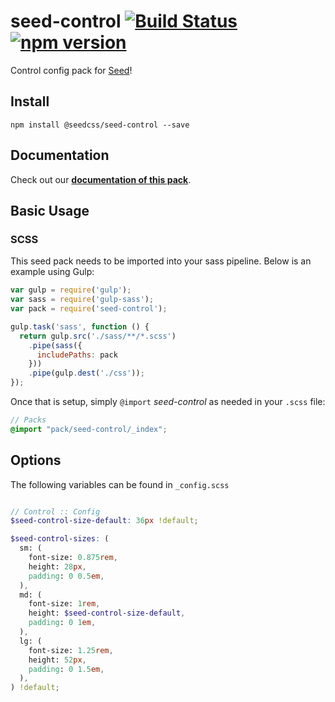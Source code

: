 # seed-control [![Build Status](https://travis-ci.org/helpscout/seed-control.svg?branch=master)](https://travis-ci.org/helpscout/seed-control) [![npm version](https://badge.fury.io/js/%40seedcss%2Fseed-control.svg)](https://badge.fury.io/js/%40seedcss%2Fseed-control)

Control config pack for [Seed](https://github.com/helpscout/seed)!

## Install
```
npm install @seedcss/seed-control --save
```

## Documentation

Check out our **[documentation of this pack](http://developer.helpscout.net/seed/packs/seed-control/)**.


## Basic Usage

### SCSS
This seed pack needs to be imported into your sass pipeline. Below is an example using Gulp:


```javascript
var gulp = require('gulp');
var sass = require('gulp-sass');
var pack = require('seed-control');

gulp.task('sass', function () {
  return gulp.src('./sass/**/*.scss')
    .pipe(sass({
      includePaths: pack
    }))
    .pipe(gulp.dest('./css'));
});
```

Once that is setup, simply `@import` *seed-control* as needed in your `.scss` file:

```scss
// Packs
@import "pack/seed-control/_index";
```

## Options

The following variables can be found in `_config.scss`

```scss

// Control :: Config
$seed-control-size-default: 36px !default;

$seed-control-sizes: (
  sm: (
    font-size: 0.875rem,
    height: 28px,
    padding: 0 0.5em,
  ),
  md: (
    font-size: 1rem,
    height: $seed-control-size-default,
    padding: 0 1em,
  ),
  lg: (
    font-size: 1.25rem,
    height: 52px,
    padding: 0 1.5em,
  ),
) !default;
```
